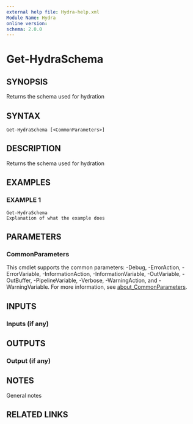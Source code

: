 ```yaml
---
external help file: Hydra-help.xml
Module Name: Hydra
online version:
schema: 2.0.0
---
```


# Get-HydraSchema

## SYNOPSIS
Returns the schema used for hydration

## SYNTAX

```
Get-HydraSchema [<CommonParameters>]
```

## DESCRIPTION
Returns the schema used for hydration

## EXAMPLES

### EXAMPLE 1
```
Get-HydraSchema
Explanation of what the example does
```

## PARAMETERS

### CommonParameters
This cmdlet supports the common parameters: -Debug, -ErrorAction, -ErrorVariable, -InformationAction, -InformationVariable, -OutVariable, -OutBuffer, -PipelineVariable, -Verbose, -WarningAction, and -WarningVariable. For more information, see [about_CommonParameters](http://go.microsoft.com/fwlink/?LinkID=113216).

## INPUTS

### Inputs (if any)
## OUTPUTS

### Output (if any)
## NOTES
General notes

## RELATED LINKS
